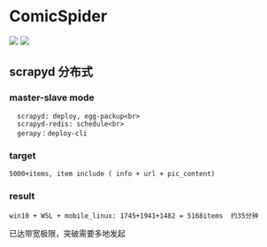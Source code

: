 # ComicSpider

![](https://img.shields.io/badge/Python-3.7%2B-brightgreen.svg?style=social)
![](https://img.shields.io/badge/Mode-Distributed-blue.svg?colorA=abcdef)


## scrapyd 分布式

### master-slave mode

~~~
  scrapyd: deploy, egg-packup<br>
  scrapyd-redis: schedule<br>
  gerapy：deploy-cli
~~~
 ### target
```
5000+items, item include ( info + url + pic_content)
```

 ### result

```
win10 + WSL + mobile_linux: 1745+1941+1482 = 5168items  约35分钟
```
已达带宽极限，突破需要多地发起
